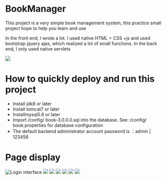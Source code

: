 # BookManager
This project is a very simple book management system, this practice small project hope to help you learn and use

In the front end, I wrote a lot. I used native HTML + CSS +js and used bootstrap jquery ajax, which realized a lot of small functions. In the back end, I only used native servlets

[![](http://gzcxe.cn/store/ava/000/00/00/01_100.jpg)](http://gzcxe.cn)
# How to quickly deploy and run this project
* Install jdk8 or later
* Install tomcat7 or later
* Installmysql5.6 or later
* Import /config/ book-3.0.0.0.sql into the database. See :/config/ book.properties for database configuration
* The default backend administrator account password is ：admin | 123456
# Page display
![Login interface](https://github.com/gzcxe/BookManager/blob/master/WebContent/resource/img/cai%20(6).png)
![](https://github.com/gzcxe/BookManager/blob/master/WebContent/resource/img/cai%20(7).png)
![](https://github.com/gzcxe/BookManager/blob/master/WebContent/resource/img/cai%20(1).png)
![](https://github.com/gzcxe/BookManager/blob/master/WebContent/resource/img/cai%20(2).png)
![](https://github.com/gzcxe/BookManager/blob/master/WebContent/resource/img/cai%20(3).png)
![](https://github.com/gzcxe/BookManager/blob/master/WebContent/resource/img/cai%20(4).png)
![](https://github.com/gzcxe/BookManager/blob/master/WebContent/resource/img/cai%20(5).png)




